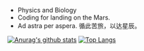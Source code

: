  - Physics and Biology
 - Coding for landing on the Mars.
 - Ad astra per aspera. 循此苦旅，以达星辰。 

[![Anurag's github stats](https://github-readme-stats.vercel.app/api?username=deadwind4&theme=merko)](https://github.com/anuraghazra/github-readme-stats)
[![Top Langs](https://github-readme-stats.vercel.app/api/top-langs/?username=deadwind4&theme=merko)](https://github.com/anuraghazra/github-readme-stats)
